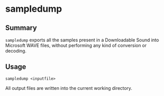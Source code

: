 sampledump
==========

Summary
-------

`sampledump` exports all the samples present in a Downloadable Sound into
Microsoft WAVE files, without performing any kind of conversion or decoding.

Usage
-----

    sampledump <inputfile>

All output files are written into the current working directory.
